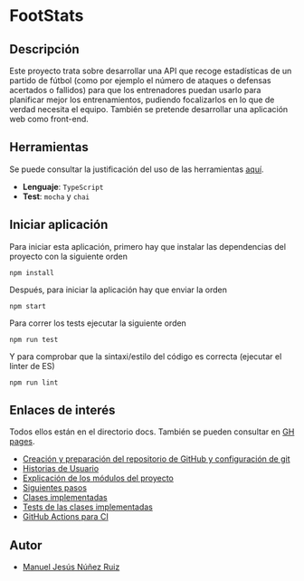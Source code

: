 # FootStats
## Descripción
Este proyecto trata sobre desarrollar una API que recoge estadísticas de un partido de fútbol (como por ejemplo el número de ataques o defensas acertados o fallidos) para que los entrenadores puedan usarlo para planificar mejor los entrenamientos, pudiendo focalizarlos en lo que de verdad necesita el equipo. También se pretende desarrollar una aplicación web como front-end.

## Herramientas
Se puede consultar la justificación del uso de las herramientas [aquí](https://github.com/ManuelJNunez/footStats/blob/master/docs/herramientas.md).
- **Lenguaje**: `TypeScript`
- **Test**: `mocha` y `chai`

## Iniciar aplicación
Para iniciar esta aplicación, primero hay que instalar las dependencias del proyecto con la siguiente orden

    npm install

Después, para iniciar la aplicación hay que enviar la orden

    npm start

Para correr los tests ejecutar la siguiente orden

    npm run test

Y para comprobar que la sintaxi/estilo del código es correcta (ejecutar el linter de ES)

    npm run lint

## Enlaces de interés
Todos ellos están en el directorio docs. También se pueden consultar en [GH pages](https://manueljnunez.github.io/footStats/).
- [Creación y preparación del repositorio de GitHub y configuración de git](https://github.com/ManuelJNunez/footStats/blob/master/docs/git-setup.md)
- [Historias de Usuario](https://github.com/ManuelJNunez/footStats/blob/master/docs/HU.md)
- [Explicación de los módulos del proyecto](https://github.com/ManuelJNunez/footStats/blob/master/docs/modulos.md)
- [Siguientes pasos](https://github.com/ManuelJNunez/footStats/blob/master/docs/siguientespasos.md)
- [Clases implementadas](https://github.com/ManuelJNunez/footStats/tree/master/src/models)
- [Tests de las clases implementadas](https://github.com/ManuelJNunez/footStats/tree/master/tests)
- [GitHub Actions para CI](https://github.com/ManuelJNunez/footStats/tree/master/.github/workflows)

## Autor
- [Manuel Jesús Núñez Ruiz](https://github.com/ManuelJNunez)

